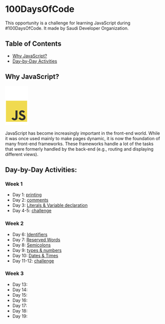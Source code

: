 # 100DaysOfCode
This opportunity is a challenge for learning JavaScript during #100DaysOfCode. It made by  Saudi Developer Organization. 

## Table of Contents
* [Why JavaScript?](#why_javascript?)
* [Day-by-Day Activities](#day-by-day_activities:)

## Why JavaScript?
<img src="JavaScript/javascript.jpg" alt="JavaScript">

JavaScript has become increasingly important in the front-end world. While it was once used mainly to make pages dynamic, it is now the foundation of many front-end frameworks. These frameworks handle a lot of the tasks that were formerly handled by the back-end (e.g., routing and displaying different views).

## Day-by-Day Activities:
### Week 1
* Day 1: [printing](1st_week\1st_Day.js)
* Day 2: [comments](1st_week\2nd_Day.js)
* Day 3: [Literals & Variable declaration](1st_week\3rd_Day.js)
* Day 4-5: [challenge](1st_week\4th_and_5th_Days.js)

### Week 2
* Day 6: [Identifiers](2nd_week\6th_Days.js)
* Day 7: [Reserved Words](2nd_week\7th_Days.js)
* Day 8: [Semicolons](2nd_week\8th_Days.js)
* Day 9: [types & numbers](2nd_week\9th_Days.js)
* Day 10: [Dates & Times](2nd_week\10th_Days.js)
* Day 11-12: [challenge](2nd_week\11th_and_12th_Days.js)

### Week 3
* Day 13:
* Day 14:
* Day 15:
* Day 16:
* Day 17:
* Day 18:
* Day 19:
